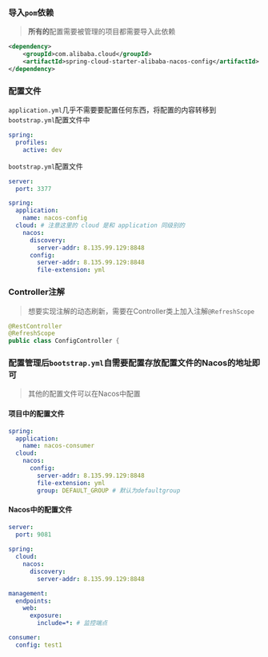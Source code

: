 ### 导入`pom`依赖

> **所有的**配置需要被管理的项目都需要导入此依赖

```xml
<dependency>
    <groupId>com.alibaba.cloud</groupId>
    <artifactId>spring-cloud-starter-alibaba-nacos-config</artifactId>
</dependency>
```

### 配置文件

`application.yml`几乎不需要要配置任何东西，将配置的内容转移到`bootstrap.yml`配置文件中

```yml
spring:
  profiles:
    active: dev
```

`bootstrap.yml`配置文件

```yml
server:
  port: 3377

spring:
  application:
    name: nacos-config
  cloud: # 注意这里的 cloud 是和 application 同级别的
    nacos:
      discovery:
        server-addr: 8.135.99.129:8848
      config:
        server-addr: 8.135.99.129:8848
        file-extension: yml
```

### Controller注解

> 想要实现注解的动态刷新，需要在Controller类上加入注解`@RefreshScope`

```java
@RestController
@RefreshScope
public class ConfigController {
```

### 配置管理后`bootstrap.yml`自需要配置存放配置文件的Nacos的地址即可

> 其他的配置文件可以在Nacos中配置

#### 项目中的配置文件

```yml
spring:
  application:
    name: nacos-consumer
  cloud:
    nacos:
      config:
        server-addr: 8.135.99.129:8848
        file-extension: yml
        group: DEFAULT_GROUP # 默认为defaultgroup
```

#### Nacos中的配置文件

```yml
server:
  port: 9081
  
spring: 
  cloud:
    nacos:
      discovery:
        server-addr: 8.135.99.129:8848  

management:
  endpoints:
    web:
      exposure:
        include=*: # 监控端点

consumer: 
  config: test1
```

